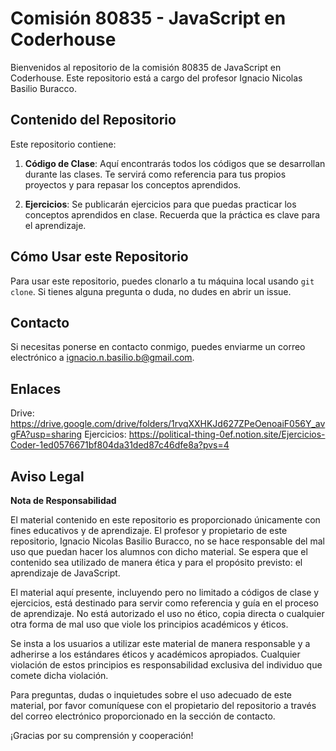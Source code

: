 # Comisión 80835 - JavaScript en Coderhouse

Bienvenidos al repositorio de la comisión 80835 de JavaScript en Coderhouse. Este repositorio está a cargo del profesor Ignacio Nicolas Basilio Buracco.

## Contenido del Repositorio

Este repositorio contiene:

1. **Código de Clase**: Aquí encontrarás todos los códigos que se desarrollan durante las clases. Te servirá como referencia para tus propios proyectos y para repasar los conceptos aprendidos.

2. **Ejercicios**: Se publicarán ejercicios para que puedas practicar los conceptos aprendidos en clase. Recuerda que la práctica es clave para el aprendizaje.

## Cómo Usar este Repositorio

Para usar este repositorio, puedes clonarlo a tu máquina local usando `git clone`. Si tienes alguna pregunta o duda, no dudes en abrir un issue.

## Contacto

Si necesitas ponerse en contacto conmigo, puedes enviarme un correo electrónico a ignacio.n.basilio.b@gmail.com.

## Enlaces

Drive: https://drive.google.com/drive/folders/1rvqXXHKJd627ZPeOenoaiF056Y_avgFA?usp=sharing
Ejercicios: https://political-thing-0ef.notion.site/Ejercicios-Coder-1ed0576671bf804da31ded87c46dfe8a?pvs=4

## Aviso Legal

**Nota de Responsabilidad**

El material contenido en este repositorio es proporcionado únicamente con fines educativos y de aprendizaje. El profesor y propietario de este repositorio, Ignacio Nicolas Basilio Buracco, no se hace responsable del mal uso que puedan hacer los alumnos con dicho material. Se espera que el contenido sea utilizado de manera ética y para el propósito previsto: el aprendizaje de JavaScript.

El material aquí presente, incluyendo pero no limitado a códigos de clase y ejercicios, está destinado para servir como referencia y guía en el proceso de aprendizaje. No está autorizado el uso no ético, copia directa o cualquier otra forma de mal uso que viole los principios académicos y éticos.

Se insta a los usuarios a utilizar este material de manera responsable y a adherirse a los estándares éticos y académicos apropiados. Cualquier violación de estos principios es responsabilidad exclusiva del individuo que comete dicha violación.

Para preguntas, dudas o inquietudes sobre el uso adecuado de este material, por favor comuníquese con el propietario del repositorio a través del correo electrónico proporcionado en la sección de contacto.

¡Gracias por su comprensión y cooperación!
